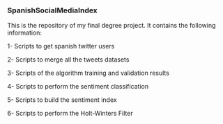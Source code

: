 ### SpanishSocialMediaIndex

This is the repository of my final degree project. It contains the following information:

 1- Scripts to get spanish twitter users
 
 2- Scripts to merge all the tweets datasets
 
 3- Scripts of the algorithm training and validation results
 
 4- Scripts to perform the sentiment classification
 
 5- Scripts to build the sentiment index
 
 6- Scripts to perform the Holt-Winters Filter

